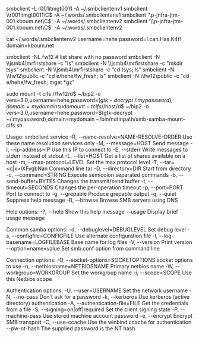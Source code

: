 smbclient -L r001itmgt0011 -A ~/.smbclientenv1
smbclient \\\\r001itmgt0011\\C$ -A ~/.words/.smbclientenv1
smbclient '\\p-jnfra-jtm-001.kboum.net\C$' -A ~/.words/.smbclientenv2
smbclient '\\p-jnfra-jtm-001.kboum.net\C$' -A ~/.words/.smbclientenv2


cat ~/.words/.smbclientenv2
username=hehe
password=I.can.Has.K4t!
domain=kboum.net

smbclient -NL fw12 # list share with no password
smbclient -N \\\\jsmb4\\mrfirstshare -c "ls"
smbclient -N \\\\jsmb4\\mrfirstshare -c "mkdir tsys"
smbclient -N \\\\jsmb4\\mrfirstshare -c "cd tsys; ls"
smbclient -N \\\\fw12\\public -c "cd e/hehe/fw_fresh; ls"
smbclient -N \\\\fw12\\public -c "cd e/hehe/fw_fresh; mget *gz"

sudo mount -t cifs //fw12/d$ ~/bip2 -o vers=3.0,username=hehe,password=$(gtk-decrypt ~/.mypassword),domain=mydomain
sudo mount -t cifs //$host/d$ ~/bip2 -o vers=3.0,username=hehe,password=$(gtk-decrypt ~/.mypassword),domain=mydomain
~/bin/notinpath/smb-samba-mount-cifs.sh

Usage: smbclient service <password>
  -R, --name-resolve=NAME-RESOLVE-ORDER     Use these name resolution services
                                            only
  -M, --message=HOST                        Send message
  -I, --ip-address=IP                       Use this IP to connect to
  -E, --stderr                              Write messages to stderr instead
                                            of stdout
  -L, --list=HOST                           Get a list of shares available on
                                            a host
  -m, --max-protocol=LEVEL                  Set the max protocol level
  -T, --tar=<c|x>IXFvgbNan                  Command line tar
  -D, --directory=DIR                       Start from directory
  -c, --command=STRING                      Execute semicolon separated
                                            commands
  -b, --send-buffer=BYTES                   Changes the transmit/send buffer
  -t, --timeout=SECONDS                     Changes the per-operation timeout
  -p, --port=PORT                           Port to connect to
  -g, --grepable                            Produce grepable output
  -q, --quiet                               Suppress help message
  -B, --browse                              Browse SMB servers using DNS

Help options:
  -?, --help                                Show this help message
      --usage                               Display brief usage message

Common samba options:
  -d, --debuglevel=DEBUGLEVEL               Set debug level
  -s, --configfile=CONFIGFILE               Use alternate configuration file
  -l, --log-basename=LOGFILEBASE            Base name for log files
  -V, --version                             Print version
      --option=name=value                   Set smb.conf option from command
                                            line

Connection options:
  -O, --socket-options=SOCKETOPTIONS        socket options to use
  -n, --netbiosname=NETBIOSNAME             Primary netbios name
  -W, --workgroup=WORKGROUP                 Set the workgroup name
  -i, --scope=SCOPE                         Use this Netbios scope

Authentication options:
  -U, --user=USERNAME                       Set the network username
  -N, --no-pass                             Don't ask for a password
  -k, --kerberos                            Use kerberos (active directory)
                                            authentication
  -A, --authentication-file=FILE            Get the credentials from a file
  -S, --signing=on|off|required             Set the client signing state
  -P, --machine-pass                        Use stored machine account password
  -e, --encrypt                             Encrypt SMB transport
  -C, --use-ccache                          Use the winbind ccache for
                                            authentication
      --pw-nt-hash                          The supplied password is the NT
                                            hash
